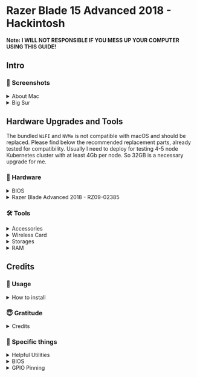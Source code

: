 # Razer Blade 15 Advanced 2018 - Hackintosh
**Note: I WILL NOT RESPONSIBLE IF YOU MESS UP YOUR COMPUTER USING THIS GUIDE!**

Intro
---

### 📸 Screenshots
<details>
<summary>About Mac</summary>

![About this Mac](_images/AboutMac.png)

</details>
<details>
<summary>Big Sur</summary>

<br>

![Big Sur](_images/BigSur.png)

</details>

Hardware Upgrades and Tools
---

The bundled ``WiFI`` and ``NVMe`` is not compatible with macOS and should be replaced. Please find below the recommended replacement parts, already tested for compatibility. Usually I need to deploy for testing 4-5 node Kubernetes cluster with at least 4Gb per node. So 32GB is a necessary upgrade for me.


### 📃 Hardware
<details>
<summary>BIOS</summary>

**This BIOS is actual only for Razer Blade 15 Advanced (2018)**

| | Version |
| ---: | :--- |
| ``OpenCore`` | 0.6.4 (RELEASE) |
| ``Catalina`` | 10.15.7 (19H114) |
| - | - |
| ``OpenCore`` | 0.6.6 (RELEASE) |
| ``Big Sur`` | 11.2 (20D64) |
| ``System BIOS`` | 1.08 |
| ``EC FW`` | 1.02 |
| ``MCU FW`` | 1.00.00.00 |

</details>
<details>
<summary>Razer Blade Advanced 2018 - RZ09-02385</summary>

<br>

| | Specifications | macOS 11 Big Sur Compatibility |
| ---: | :--- | :--- |
| ``Chipset`` | Mobile Intel HM370 | No issues |
| ``CPU`` | Intel Core i7-8750H processor, 6 Cores / 12 Threads, 2.2GHz / 4.1GHz, 9MB Cache | No issues |
| ``Memory`` | 16GB dual-channel DDR4-2667MHz, up to 32GB | No issues |
| ``GPU`` | Intel UHD Graphics 630 | No issues |
| ``dGPU`` | Nvidia 1060 Max-Q (6GB GDDR5 VRAM) | Nvidia Drivers absent for Catalina. ACPI should be patched to disable dGPU |
| ``Storage`` | Samsung SM961 256GB NVMe M.2 | No issues |
| ``Screen`` | 15.6" Full HD 60Hz, 1920 x 1080 IPS |  No issues |
| ``Webcam`` | Windows Hello built-in IR HD webcam (1MP / 720P) |  No issues. Windows Hello is not supported in macOS |
| ``WiFi`` | Intel Wireless-AC 9560NGW | No issues, using [itlwm.kext](https://github.com/OpenIntelWireless/itlwm/releases) and [Heliport](https://github.com/OpenIntelWireless/HeliPort/releases). I've replaced with DW1560 (BCM94352Z) |
| ``Input & Output`` | USB 3.1 Gen 1 (USB-A) x3 | No issues |
| - | Thunderbolt 3 (USB-C) | No issues |
| - | HDMI 2.0B | HDMI connected directly to Nvidia GPU and will not work in macOS |
| - | Mini DisplayPort 1.4 | Mini DisplayPort connected directly to Nvidia GPU and will not work in macOS |
| ``Soundboard`` | Realtek ALC298 | No issues. ACPI patch should be added to solve sleep issue |
| ``Battery`` | 80Wh | About 3-5h after proper Power Management configuration.  ACPI should be patched to enable battery stats |
| ``Keyboard`` | Per-key RGB powered by Razer Chroma N-Key rollover backlit | No issues. Original Razer Chroma software absent for macOS. Many thanks to [BlvckBytes](https://github.com/BlvckBytes) for [MenuBar app](https://github.com/BlvckBytes/RazerControl/releases) to control Razer Blade keyboard and logo RGB lighting |
| ``Touchpad`` | Precision Glass | No issues. ACPI should be patched to enable trackpad |
| ``Dimensions`` | 17.8mm x 235mm x 355mm | - |
| ``Weight`` | 2.21 kg | ACPI patches will not help with this. |
| ``Power`` | 230W power adapter | - |

</details>

### 🛠 Tools
<details>
<summary>Accessories</summary>

<br>

| Accessories | Description | Amazon URL |
| ---: | :--- | :--- |
| ``USB mouse`` | Trackpad will be unavailable during macOS installation procedure | [Amazon](https://www.amazon.com/AmazonBasics-3-Button-Wired-Mouse-Black/dp/B005EJH6RW/ref=sr_1_3?keywords=amazon+basic+mouse&qid=1561714362&s=gateway&sr=8-3) |
| ``USB storage`` with at least 16GB storage | Installation USB media | [Amazon](https://www.amazon.com/gp/product/B076GXJJRD/ref=ppx_yo_dt_b_asin_title_o03_s00?ie=UTF8&psc=1) |
| ``USB-A to USB-C cable`` | For USB ports detection procedure | [Amazon](https://www.amazon.com/AmazonBasics-Type-C-Gen1-Female-Adapter/dp/B01GGKYXVE/ref=pd_hpb_a2a_sims_6/130-2479265-2893400?_encoding=UTF8&pd_rd_i=B01GGKYYT0&pd_rd_r=54b9f737-919c-11e9-b9d7-6915ce2a8dc3&pd_rd_w=j9bw6&pd_rd_wg=IVvh1&pf_rd_p=bfc589eb-d865-496f-a10b-5e00902c2113&pf_rd_r=G68JVK6HBAFKEDA75MYY&refRID=G68JVK6HBAFKEDA75MYY&th=1) |

</details>
<details>
<summary>Wireless Card</summary>

<br>

| WiFi Module | Description | eBay or AliExpress URL | Confirmation |
| ---: | :--- | :--- | :--- |
| ``BCM94352Z (DW-1560)`` | Recommended. 2 antennas. No issues. Additional kext's are required. Easily to find for \$24-60 on | [eBay](https://www.ebay.com/sch/i.html?_from=R40&_nkw=BCM94352Z+DW-1560&_sacat=0&rt=nc&LH_BIN=1) | [community](https://osxlatitude.com/forums/topic/11138-inventory-of-supportedunsupported-wireless-cards-2-sierra-catalina/) |
| ``BCM943602BAED (DW-1830)`` | 3 antennas. RBA have only 2. Works out of the box. About \$60-120 on AliExpress | [AliExpress](https://www.aliexpress.com/wholesale?catId=0&initiative_id=SB_20190707194727&SearchText=BCM943602BAED+DW1830&switch_new_app=y) | [community](https://osxlatitude.com/forums/topic/11138-inventory-of-supportedunsupported-wireless-cards-2-sierra-catalina/) |

</details>
<details>
<summary>Storages</summary>

**Note: I do recommend to use at least 1TB NVMe for dual boot with Windows 10.**

| NVMe | 4k Support | Amazon URL | Confirmation |
| ---: | :--- | :--- | :--- |
| ``Samsung EVO 970 NVMe`` | NO | [Amazon](https://www.amazon.com/gp/product/B07DB942BT/ref=ppx_yo_dt_b_asin_title_o02_s00?ie=UTF8&psc=1) | [community](https://www.tonymacx86.com) |
| ``Samsung EVO 970 Pro NVMe`` | NO | [Amazon](https://www.amazon.com/Samsung-PCI-Express-Solid-State-V-NAND/dp/B07DFJ3YQR/ref=sr_1_4?keywords=Samsung+970+EVO+Pro&qid=1560233808&s=electronics&sr=1-4) | [community](https://www.tonymacx86.com) |
| ``Samsung EVO 970 Plus NVMe`` | NO | [Amazon](https://www.amazon.com/Samsung-970-EVO-Plus-MZ-V7S1T0B/dp/B07MFZY2F2/ref=sr_1_3?keywords=Samsung+EVO+970+Plus+NVMe&qid=1561343834&s=gateway&sr=8-3) | [Do the Samsung 970 Evo Plus drives work ? New Firmware Available for testing 5/20/19](https://www.tonymacx86.com/threads/do-the-samsung-970-evo-plus-drives-work-new-firmware-available-for-testing-5-20-19.270757/page-13#post-1959914) |
| ``Sabrent Rocket NVMe`` | YES | [Amazon](https://www.amazon.com/gp/product/B07LGF54XR/ref=ppx_yo_dt_b_asin_title_o00_s00?ie=UTF8&psc=1) | [stonevil](https://www.tonymacx86.com/members/stonevil.254235/) |
| ``WD Black SN750 NVMe`` | - | [Amazon](https://www.amazon.com/BLACK-SN750-500GB-Internal-Gaming/dp/B07MQ468S8/ref=sxin_3_ac_d_rm?keywords=wd%2Bblack%2Bnvme&pd_rd_i=B07MH2P5ZD&pd_rd_r=0be71a8a-a79d-4ce3-ad47-102a5ee16a25&pd_rd_w=9ZCWD&pd_rd_wg=dlFxu&pf_rd_p=0bc35c17-1e0d-4808-b361-20ab11b00973&pf_rd_r=0CKT4MYE9A5QZ8AJYEVK&qid=1560233421&s=gateway&th=1) | [community](https://www.tonymacx86.com) |
| ``HP EX900 M.2 NVMe`` | - | [Amazon](https://www.amazon.com/HP-EX900-Internal-Solid-5Xm46Aa/dp/B07MFBNMF1/ref=sr_1_3?keywords=HP+EX900+NVME+1TB+drive&qid=1561283379&s=gateway&sr=8-3) | [konohasaint](https://www.tonymacx86.com/members/konohasaint.88998/) |
| ``Samsung PM981`` | NO | Bundled with Razer Blade | [suyukai](https://www.tonymacx86.com/members/suyukai.2249983/) |

</details>
<details>
<summary>RAM</summary>

<br>

| Memory module | Modules size | Speed | CL | Amazon URL | Confirmation |
| ---: | :--- | :--- | :--- | :--- | :--- |
| ``Ballistix Sport LT 32GB`` | 2x16Gb | 2666 | CL16 | [Amazon](https://www.amazon.com/gp/product/B06XRBS4Y5/ref=ppx_yo_dt_b_asin_title_o03_s00?ie=UTF8&psc=1) | [stonevil](https://www.tonymacx86.com/members/stonevil.254235/) |
| ``Kingston Technology HyperX Impact 32GB`` | 2x16Gb | 2666 | CL15 | [Amazon](https://www.amazon.com/dp/B01NAL3TYY/?coliid=I3Q9P4ZU9V435H&colid=1ZGSQH2G88154&psc=1&ref_=lv_ov_lig_dp_it) | [Razer Blade 15 Advanced RAM upgrade](https://www.reddit.com/r/razer/comments/c1c9wl/razer_blade_15_advanced_ram_upgrade/) |

</details>

Credits
---

### 🔄 Usage
<details>
<summary>How to install</summary>

1. Use [stonevil's](https://github.com/stonevil/Razer_Blade_Advanced_early_2019_Hackintosh#bios-unlock) guide for modding BIOS

2. Fill the [SMBIOS](https://dortania.github.io/OpenCore-Desktop-Guide/post-install/iservices.html#generate-a-new-serial) section in EFI folder

3. Use [OpenCore Vanilla Laptop guide](https://dortania.github.io/OpenCore-Install-Guide) to doing config.plist and create Bootable USB

<details>
<summary>~Extra~</summary>

* Please create [USBMap](https://github.com/corpnewt/USBMap) or `USBPort.kext` (Use Hackintool to do this) after install for best USB plug experience (uncheck SSDT-USBX-LAPTOP in config.plist or remove it when using USBMap/USBPort.kext)

* Create [one-key cpufriend](https://github.com/stevezhengshiqi/one-key-cpufriend) if you often use battery, power-plug always is not recommended for best battery life

</details>

</details>

### 😇 Gratitude
<details>
<summary>Credits</summary>

* [Dortania](https://dortania.github.io/) - for Vanilla guides
* [Acidanthera](https://github.com/acidanthera) - for OpenCore and lots of kexts
* [RehabMan](https://github.com/RehabMan) - for ACPI patching guides
* [Stonevil](https://github.com/stonevil) - for BIOS mod and hardware suggestions

</details>

### 📩 Specific things
<details>
<summary>Helpful Utilities</summary>

* [MountEFI](https://github.com/corpnewt/MountEFI) - Help to mount /EFI folder
* [ProperTree](https://github.com/corpnewt/MountEFI) - The way to open and edit config.plist
* [USBMap](https://github.com/corpnewt/USBMap) - Tool to make a USB Map
* [GenSMBIOS](https://github.com/corpnewt/GenSMBIOS) - Apple serial generator
* [Lilu-and-Friends](https://github.com/corpnewt/Lilu-and-Friends) - To update kexts

</details>
<details>
<summary>BIOS</summary>

You will have to change DVMT pre-alloc size to 64MB, and you can't do that via stock BIOS, please see how-to in here - [BIOS Unlock - stonevil](https://github.com/stonevil/Razer_Blade_Advanced_early_2019_Hackintosh#bios-unlock)

</details>
<details>
<summary>GPIO Pinning</summary></summary>

There are hotpatches & ssdts that might be specific for a particular laptop, I think trackpad GPIO pinning might be one of them, please check your pin number as per - [GPI0 Pinning](https://voodooi2c.github.io/#GPIO%20Pinning/GPIO%20Pinning), and modify SSDT-I2C if needed (currently pin number is set to 0x64 in there)

</details>
